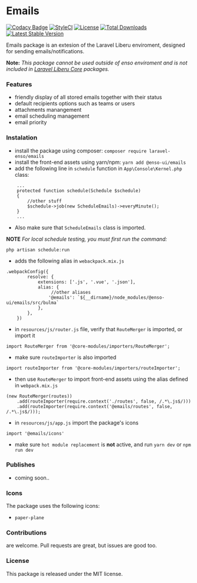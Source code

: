 # Emails


[![Codacy Badge](https://api.codacy.com/project/badge/Grade/ff415bb65927479a80d173622d3c11ed)](https://www.codacy.com/app/laravel-enso/emails?utm_source=github.com&amp;utm_medium=referral&amp;utm_content=laravel-enso/emails&amp;utm_campaign=Badge_Grade)
[![StyleCI](https://github.styleci.io/repos/134861936/shield?branch=master)](https://github.styleci.io/repos/134861936)
[![License](https://poser.pugx.org/laravel-enso/emails/license)](https://packagist.org/packages/laravel-enso/emails)
[![Total Downloads](https://poser.pugx.org/laravel-enso/emails/downloads)](https://packagist.org/packages/laravel-enso/emails)
[![Latest Stable Version](https://poser.pugx.org/laravel-enso/emails/version)](https://packagist.org/packages/laravel-enso/emails)


Emails package is an extesion of the Laravel Liberu enviroment, designed for sending emails/notifications.

**Note:** *This package cannot be used outside of enso enviroment and is not included in [Laravel Liberu Core](https://github.com/laravel-enso/Core) packages.*

### Features
* friendly display of all stored emails together with their status
* default recipients options such as teams or users
* attachments manangement
* email scheduling management
* email priority

### Instalation
* install the package using composer: `composer require laravel-enso/emails`
* install the front-end assets using yarn/npm: `yarn add @enso-ui/emails`
* add the following line in `schedule` function in `App\Console\Kernel.php` class:
```
    ...
    protected function schedule(Schedule $schedule)
    {
        //other stuff
        $schedule->job(new ScheduleEmails)->everyMinute();
    }
    ...
```
* Also make sure that `ScheduleEmails` class is imported.

**NOTE** *For local schedule testing, you must first run the command:*
```
php artisan schedule:run
```
* adds the following alias in `webackpack.mix.js`
```
.webpackConfig({
        resolve: {
            extensions: ['.js', '.vue', '.json'],
            alias: {
                 //other aliases
                '@emails': `${__dirname}/node_modules/@enso-ui/emails/src/bulma`
            },
        },
    })
```
* in `resources/js/router.js` file, verify that `RouteMerger` is imported, or import it

`import RouteMerger from '@core-modules/importers/RouteMerger';`

* make sure `routeImporter` is also imported

`import routeImporter from '@core-modules/importers/routeImporter';`

* then use `RouteMerger` to import front-end assets using the alias defined in `webpack.mix.js`

```
(new RouteMerger(routes))
    .add(routeImporter(require.context('./routes', false, /.*\.js$/)))
    .add(routeImporter(require.context('@emails/routes', false, /.*\.js$/)));
```

* in `resources/js/app.js` import the package's icons

`import '@emails/icons'`

* make sure `hot module replacement` is **not** active, and run `yarn dev` or `npm run dev`

### Publishes
* coming soon..

### Icons
The package uses the following icons:
* `paper-plane`

### Contributions

are welcome. Pull requests are great, but issues are good too.

### License

This package is released under the MIT license.


